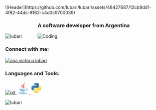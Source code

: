 <head align="center">![Header](https://github.com/lubari/lubari/assets/48427687/12cb9dd1-4f82-44dc-8162-c4d0c9700039)</head>


<h3 align="center">A software developer from Argentina</h3>
<img align = "right" alt = "Coding" width="400" src ="https://i.pinimg.com/564x/b5/5f/6a/b55f6af7d14c74f130397f30abdfb3a8.jpg"></img>


<p align="left"> <img src="https://komarev.com/ghpvc/?username=lubari&label=Profile%20views&color=0e75b6&style=flat" alt="lubari" /> </p>

<h3 align="left">Connect with me:</h3>
<p align="left">
<a href="https://www.linkedin.com/in/ana-victoria-lubari" target="blank"><img align="center" src="https://raw.githubusercontent.com/rahuldkjain/github-profile-readme-generator/master/src/images/icons/Social/linked-in-alt.svg" alt="ana victoria lubari" height="30" width="40" /></a>
</p>

<h3 align="left">Languages and Tools:</h3>
<p align="left"> <a href="https://git-scm.com/" target="_blank" rel="noreferrer"> <img src="https://www.vectorlogo.zone/logos/git-scm/git-scm-icon.svg" alt="git" width="40" height="40"/> </a> <a href="https://www.java.com" target="_blank" rel="noreferrer"> <img src="https://raw.githubusercontent.com/devicons/devicon/master/icons/java/java-original.svg" alt="java" width="40" height="40"/> </a> <a href="https://www.python.org" target="_blank" rel="noreferrer"> <img src="https://raw.githubusercontent.com/devicons/devicon/master/icons/python/python-original.svg" alt="python" width="40" height="40"/> </a> </p>

<p><img align="center" src="https://github-readme-stats.vercel.app/api/top-langs?username=lubari&show_icons=true&locale=en&layout=compact" alt="lubari" /></p>

